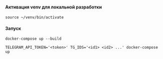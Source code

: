 #### Активация venv для локальной разработки
```
source ~/venv/bin/activate
```

#### Запуск
```
docker-compose up --build

TELEGRAM_API_TOKEN='<token>' TG_IDS='<id1> <id2> ...' docker-compose up
```